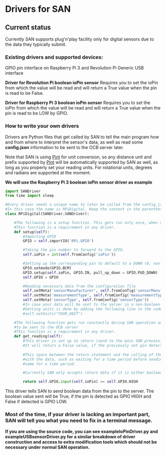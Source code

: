 # Drivers for SAN
## Current status
Currently SAN supports plug'n'play facility only for digital sensors due to the data they typically submit.

### Existing drivers and supported devices:
GPIO pin interface on Raspberry Pi 3 and Revolution Pi
Generic USB interface

**Driver for Revolution Pi boolean ioPin sensor**
Requires you to set the ioPin from which the value will be read and will return a True value when the pin is read to be False.

**Driver for Raspberry Pi 3 boolean ioPin sensor**
Requires you to set the ioPin from which the value will be read and will return a True value when the pin is read to be LOW by GPIO.

### How to write your own drivers

Drivers are Python files that get called by SAN to tell the main program how and from where to interpret the sensor's data, as well as read some **config.json** information to be sent to the OCB server later.

Note that SAN is using [Pint](https://pint.readthedocs.io/en/0.9/ "Pint: makes units easy") for unit conversion, so any distance unit and prefix supported by [Pint](https://pint.readthedocs.io/en/0.9/ "Pint: makes units easy") will be automatically supported by SAN as well, as long as you properly set your reading units. For rotational units, degrees and radians are supported at the moment.

**We will use the Raspberry Pi 3 boolean ioPin sensor driver as example**
```python
import SANDriver
from time import sleep

#Every driver needs a unique name to later be called from the config.json, this name should also be the name of the .py file.
#In this case the name is RPiDigital. Keep the content in the parentheses unchanged.
class RPiDigital(SANDriver.SANDriver):

    #The following is a setup function. This gets run only once, when SAN is starting.
    #This function is a requirement in any driver.
    def setup(self):
        #Importing GPIO
        GPIO = self.importIO('RPi.GPIO')

        #Taking the pin number to forward to the GPIO.
        self.ioPin = int(self.fromConfig('ioPin'))

        #Setting up the corresponding pin to default to a DOWN (0, non-excited) value
        GPIO.setmode(GPIO.BCM)
        GPIO.setup(self.ioPin, GPIO.IN, pull_up_down = GPIO.PUD_DOWN)
        self.GPIO = GPIO

        #Reading necessary data from the configuration file
        self.setMeta('sensorManufacturer', self.fromConfig('sensorManufacturer'))
        self.setMeta('measurementType', self.fromConfig('measurementType'))
        self.setMeta('sensorType', self.fromConfig('sensorType'))
        #In case your data will be sent to the server in a non-boolean form, you will also need to set the units for the data
        #Setting units is done by adding the following line to the code:
        #self.setUnits("YOUR_UNIT")

    #The following function gets run constantly during SAN operation and will be used to get the value from the pin, and prepare it
    #to be sent to the OCB server
    #This function is a requirement in any driver.
    def get_reading(self):
        #This driver is set up to return (send to the main SAN process) a True value, if the previously set pin detects a LOW value.
        #It will return a False value, if the previously set pin detects a HIGH value.
        
        #This space between the return statement and the calling of the function should be where you do any necessary operations
        #with the data, such as waiting for a time period before sending the value, or double-checking if the value has stayed the
        #same for a time period.

        #Currently SAN only accepts return data if it is either boolean or decimal numeric.

        return self.GPIO.input(self.ioPin) == self.GPIO.HIGH
```

This driver tells SAN to send boolean data from the pin to the server. The boolean value sent will be True, if the pin is detected as GPIO HIGH and False if detected is GPIO LOW.

### Most of the time, if your driver is lacking an important part, SAN will tell you what you need to fix in a terminal message.

**If you are using the source code, you can see exampleIoPinDriver.py and exampleUSBsensorDriver.py for a similar breakdown of driver construction and access to extra modification tools which should not be necessary under normal SAN operation.**

